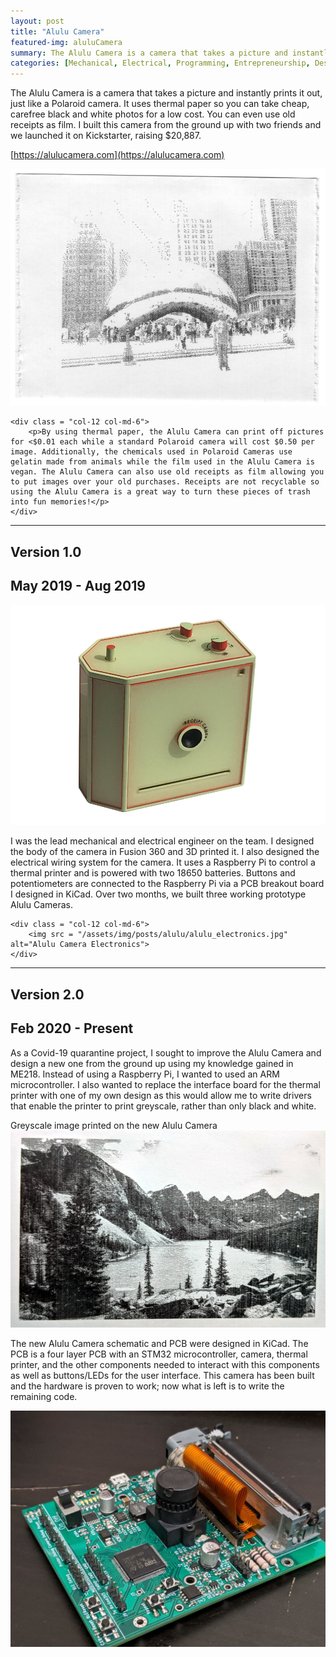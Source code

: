 ```yaml
---
layout: post
title: "Alulu Camera"
featured-img: aluluCamera
summary: The Alulu Camera is a camera that takes a picture and instantly prints it out, just like a Polaroid camera. It uses thermal paper so you can take cheap, carefree black and white photos for a low cost. You can even use old receipts as film. I built this camera from the ground up with two friends and we launched it on Kickstarter, raising $20,887.
categories: [Mechanical, Electrical, Programming, Entrepreneurship, Design]
---
```


The Alulu Camera is a camera that takes a picture and instantly prints it out, just like a Polaroid camera. It uses thermal paper so you can take cheap, carefree black and white photos for a low cost. You can even use old receipts as film. I built this camera from the ground up with two friends and we launched it on Kickstarter, raising $20,887.  

[https://alulucamera.com](https://alulucamera.com)

<div class = "row">
    <div class = "col-12 col-md-6">
        <img src = "/assets/img/posts/alulu/chicago56.jpg" alt="The Bean">
    </div>

    <div class = "col-12 col-md-6">
        <p>By using thermal paper, the Alulu Camera can print off pictures for <$0.01 each while a standard Polaroid camera will cost $0.50 per image. Additionally, the chemicals used in Polaroid Cameras use gelatin made from animals while the film used in the Alulu Camera is vegan. The Alulu Camera can also use old receipts as film allowing you to put images over your old purchases. Receipts are not recyclable so using the Alulu Camera is a great way to turn these pieces of trash into fun memories!</p>
    </div>
</div>

---

## Version 1.0
## May 2019 - Aug 2019

<div class = "row">
    <div class = "col-12 col-md-10 offset-md-1">
        <img src = "/assets/img/posts/alulu/alulucamera_alone.jpg" alt="Alulu Camera">
    </div>
</div>

<div class = "row">
    <div class = "col-12 col-md-6">
        <p>I was the lead mechanical and electrical engineer on the team. I designed the body of the camera in Fusion 360 and 3D printed it. I also designed the electrical wiring system for the camera. It uses a Raspberry Pi to control a thermal printer and is powered with two 18650 batteries. Buttons and potentiometers are connected to the Raspberry Pi via a PCB breakout board I designed in KiCad. Over two months, we built three working prototype Alulu Cameras.</p>  
    </div>

    <div class = "col-12 col-md-6">
        <img src = "/assets/img/posts/alulu/alulu_electronics.jpg" alt="Alulu Camera Electronics">
    </div>
</div>

---

## Version 2.0
## Feb 2020 - Present

As a Covid-19 quarantine project, I sought to improve the Alulu Camera and design a new one from the ground up using my knowledge gained in ME218. Instead of using a Raspberry Pi, I wanted to used an ARM microcontroller. I also wanted to replace the interface board for the thermal printer with one of my own design as this would allow me to write drivers that enable the printer to print greyscale, rather than only black and white.

Greyscale image printed on the new Alulu Camera
![Image on the new Alulu](/assets/img/posts/alulu/PrintedImage.jpg)

The new Alulu Camera schematic and PCB were designed in KiCad. The PCB is a four layer PCB with an STM32 microcontroller, camera, thermal printer, and the other components needed to interact with this components as well as buttons/LEDs for the user interface. This camera has been built and the hardware is proven to work; now what is left is to write the remaining code.

![New Alulu Camera](/assets/img/posts/alulu/newalulu.jpg)